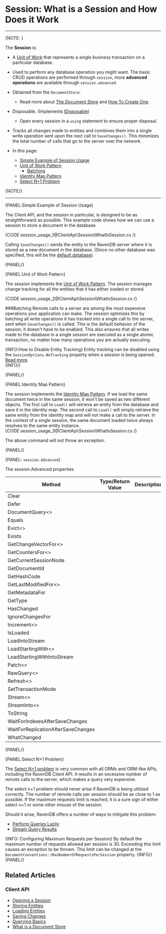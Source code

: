 ﻿# Session: What is a Session and How Does it Work

---

{NOTE: }

The **Session** is:  

* A [Unit of Work](https://martinfowler.com/eaaCatalog/unitOfWork.html) that represents a single business transaction on a particular database.

* Used to perform any database operation you might want. The basic CRUD operations are performed through `session`, more **advanced operations** are available through `session.advanced`.

* Obtained from the `DocumentStore`.  
  * Read more about [The Document Store](../../client-api/what-is-a-document-store) and [How To Create One](../../client-api/creating-document-store).  

* Disposable. (Implements [IDisposable](https://docs.microsoft.com/en-us/dotnet/api/system.idisposable?view=netframework-4.7.2))  
  * Open every session in a `using` statement to ensure proper disposal.  

* Tracks all changes made to entities and combines them into a single write operation sent upon the next call to `SaveChanges()`. This minimizes the total number of calls that go to the server over the network.  
  

* In this page:  
  * [Simple Example of Session Usage](../../client-api/session/what-is-a-session-and-how-does-it-work#simple-example-of-session-usage)  
  * [Unit of Work Pattern](../../client-api/session/what-is-a-session-and-how-does-it-work#unit-of-work-pattern)  
      * [Batching](../../client-api/session/what-is-a-session-and-how-does-it-work#batching)  
  * [Identity Map Pattern](../../client-api/session/what-is-a-session-and-how-does-it-work#identity-map-pattern)
  * [Select N+1 Problem](../../client-api/session/what-is-a-session-and-how-does-it-work#select-n+1-problem)

{NOTE/}  

---
{PANEL:Simple Example of Session Usage}

The Client API, and the session in particular, is designed to be as straightforward as possible. This example code shows how we can use a session to store a document in the database.  

{CODE session_usage_1@ClientApi\Session\WhatIsSession.cs /}

Calling `SaveChanges()` sends the entity to the RavenDB server where it is stored as a new document in the database. (Since no other database was specified, 
this will be the [default database](http://localhost:54391/docs/article-page/4.1/csharp/client-api/setting-up-default-database)).  

{PANEL/}

{PANEL:Unit of Work Pattern}

The session implements the [Unit of Work Pattern](https://martinfowler.com/eaaCatalog/unitOfWork.html). The session manages change tracking for all the entities 
that it has either loaded or stored.  

{CODE session_usage_2@ClientApi\Session\WhatIsSession.cs /}

###Batching
Remote calls to a server are among the most expensive operations your application can make. The session optimizes this by batching all write operations it has tracked 
into a single call to the server, sent when `SaveChanges()` is called. This is the default behavior of the session; it doesn't have to be enabled. This also ensures that all 
writes made to the database in a single session are executed as a single atomic transaction, no matter how many operations you are actually executing.  

{INFO:How to Disable Entity Tracking}
Entity tracking can be disabled using the `SessionOptions.NoTracking` property when a session is being 
opened. [Read more](../../client-api/session/opening-a-session#example-ii---disabling-entities-tracking).  
{INFO/}

{PANEL/}

{PANEL:Identity Map Pattern}

The session implements the [Identity Map Pattern](https://martinfowler.com/eaaCatalog/identityMap.html). If we load the same document twice in the same session, it won't be saved as 
two different objects. The first call to `Load()` will retrieve an entity from the database and save it in the identity map. The second call to `Load()` will simply retrieve the same entity 
from the identity map and will not make a call to the server. In the context of a single session, the same document loaded twice always resolves to the same entity instance.  
{CODE session_usage_3@ClientApi\Session\WhatIsSession.cs /}

The above command will not throw an exception.

{PANEL/}

{PANEL: `session.Advanced`}

The session.Advanced properties

| Method | Type/Return Value | Description |
|---|---|---|
| Clear
| Defer
| DocumentQuery<>
| Equals
| Evict<>
| Exists
| GetChangeVectorFor<>
| GetCountersFor<>
| GetCurrentSessionNode
| GetDocumentId
| GetHashCode
| GetLastModifiedFor<>
| GetMetadataFor
| GetType
| HasChanged
| IgnoreChangesFor
| Increment<>
| IsLoaded
| LoadIntoStream
| LoadStartingWith<>
| LoadStartingWithIntoStream
| Patch<>
| RawQuery<>
| Refresh<>
| SetTransactionMode
| Stream<>
| StreamInto<>
| ToString
| WaitForIndexesAfterSaveChanges
| WaitForReplicationAfterSaveChanges
| WhatChanged



{PANEL/}

{PANEL:Select N+1 Problem}

The [Select N+1 problem](http://blogs.microsoft.co.il/gilf/2010/08/18/select-n1-problem-how-to-decrease-your-orm-performance/) is very common with all ORMs and ORM-like APIs, including the RavenDB Client API. It results in an excessive number of remote calls to the server, which makes a query very expensive.

The select n+1 problem should never arise if RavenDB is being utilized correctly. The number of remote calls per session should be as close to 1 as possible. If the maximum requests limit is reached, it is a sure sign of either select n+1 or some other misuse of the session.

Should it arise, RavenDB offers a number of ways to mitigate this problem:  

* [Perform Queries Lazily](https://ravendb.net/docs/article-page/4.1/csharp/client-api/session/querying/how-to-perform-queries-lazily)  
* [Stream Query Results](https://ravendb.net/docs/article-page/4.1/csharp/client-api/session/querying/how-to-stream-query-results)  

{INFO: Configuring Maximum Requests per Session} 
By default the maximum number of requests allowed per session is 30. Exceeding this limit causes an exception to be thrown.
This limit can be changed at the `DocumentConventions::MaxNumberOfRequestsPerSession` property.
{INFO/}
{PANEL/}

## Related Articles  

### Client API  

- [Opening a Session](../../client-api/session/opening-a-session)
- [Storing Entities](../../client-api/session/storing-entities)
- [Loading Entities](../../client-api/session/loading-entities)
- [Saving Changes](../../client-api/session/saving-changes)
- [Querying Basics](../../indexes/querying/basics)
- [What is a Document Store](../../client-api/what-is-a-document-store)

